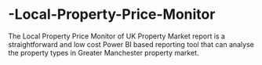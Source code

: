 # -Local-Property-Price-Monitor
The Local Property Price Monitor of UK Property Market report is a straightforward and low cost Power BI based reporting tool that can analyse the property types in Greater Manchester  property market.
